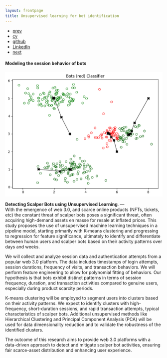```yaml
---
layout: frontpage
title: Unsupervised learning for bot identification
---
```



<div class="navbar">
  <div class="navbar-inner">
      <ul class="nav">
          <li><a href="gtfeature.html">prev</a></li>          
          <li><a href="{{ BASE_PATH }}/jshah-public.pdf">cv</a></li>
          <li><a href="https://github.com/javedmshah">github</a></li>
          <li><a href="https://linkedin.com/in/javedmaqboolshah">LinkedIn</a></li>
          <li><a href="relheg.html">next</a></li>          
      </ul>
  </div>
</div>

#### Modeling the session behavior of bots

<img src="bots.png" alt="K-Means clustering to identify bot patterns" width="800"/>

**Detecting Scalper Bots using Unsupervised Learning**. &mdash; <br>
With the emergence of web 3.0, and scarce online products (NFTs, tickets, etc)  the constant threat of scalper bots poses a significant threat, often acquiring high-demand assets en masse for resale at inflated prices. This study proposes the use of unsupervised machine learning techniques in a pipeline model, starting primarily with K-means clustering and progressing to regression for feature significance, ultimately to identify and differentiate between human users and scalper bots based on their activity patterns over days and weeks.

We will collect and analyze session data and authentication attempts from a popular web 3.0 platform. The data includes timestamps of login attempts, session durations, frequency of visits, and transaction behaviors. We will perform feature engineering to allow for polynomial fitting of behaviors. Our hypothesis is that bots exhibit distinct patterns in terms of session frequency, duration, and transaction activities compared to genuine users, especially during product scarcity periods.

K-means clustering will be employed to segment users into clusters based on their activity patterns. We expect to identify clusters with high-frequency, short-duration sessions, and rapid transaction attempts, typical characteristics of scalper bots. Additional unsupervised methods like Hierarchical Clustering and Principal Component Analysis (PCA) will be used for data dimensionality reduction and to validate the robustness of the identified clusters.

The outcome of this research aims to provide web 3.0 platforms with a data-driven approach to detect and mitigate scalper bot activities, ensuring fair scarce-asset distribution and enhancing user experience.
